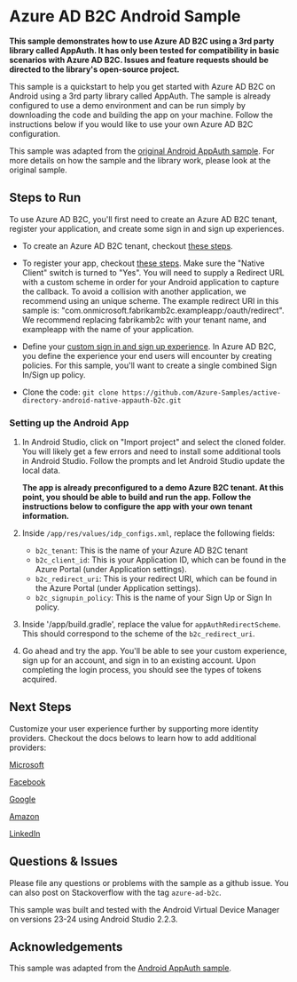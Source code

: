 # Azure AD B2C Android Sample

**This sample demonstrates how to use Azure AD B2C using a 3rd party library called AppAuth. It has only been tested for compatibility in basic scenarios with Azure AD B2C. Issues and feature requests should be directed to the library's open-source project.**

This sample is a quickstart to help you get started with Azure AD B2C on Android using a 3rd party library called AppAuth. The sample is already configured to use a demo environment and can be run simply by downloading the code and building the app on your machine. Follow the instructions below if you would like to use your own Azure AD B2C configuration.

This sample was adapted from the [original Android AppAuth sample](https://github.com/openid/AppAuth-Android). For more details on how the sample and the library work, please look at the original sample.

## Steps to Run

To use Azure AD B2C, you'll first need to create an Azure AD B2C tenant, register your application, and create some sign in and sign up experiences.

* To create an Azure AD B2C tenant, checkout [these steps](https://docs.microsoft.com/en-us/azure/active-directory-b2c/active-directory-b2c-get-started).

* To register your app, checkout [these steps](https://docs.microsoft.com/en-us/azure/active-directory-b2c/active-directory-b2c-app-registration).  Make sure the "Native Client" switch is turned to "Yes". You will need to supply a Redirect URL with a custom scheme in order for your Android application to capture the callback. To avoid a collision with another application, we recommend using an unique scheme. The example redirect URI in this sample is: "com.onmicrosoft.fabrikamb2c.exampleapp:/oauth/redirect". We recommend replacing fabrikamb2c with your tenant name, and exampleapp with the name of your application.

* Define your [custom sign in and sign up experience](https://docs.microsoft.com/en-us/azure/active-directory-b2c/active-directory-b2c-reference-policies).  In Azure AD B2C, you define the experience your end users will encounter by creating policies.  For this sample, you'll want to create a single combined Sign In/Sign up policy.

* Clone the code: ```git clone https://github.com/Azure-Samples/active-directory-android-native-appauth-b2c.git```

### Setting up the Android App

1. In Android Studio, click on "Import project" and select the cloned folder. You will likely get a few errors and need to install some additional tools in Android Studio. Follow the prompts and let Android Studio update the local data.

    **The app is already preconfigured to a demo Azure B2C tenant. At this point, you should be able to build and run the app. Follow the instructions below to configure the app with your own tenant information.**

2. Inside `/app/res/values/idp_configs.xml`, replace the following fields:

   * `b2c_tenant`: This is the name of your Azure AD B2C tenant
   * `b2c_client_id`: This is your Application ID, which can be found in the Azure Portal (under Application settings).
   * `b2c_redirect_uri`: This is your redirect URI, which can be found in the Azure Portal (under Application settings).
   * `b2c_signupin_policy`: This is the name of your Sign Up or Sign In policy.

3. Inside '/app/build.gradle', replace the value for `appAuthRedirectScheme`. This should correspond to the scheme of the `b2c_redirect_uri`.

4. Go ahead and try the app.  You'll be able to see your custom experience, sign up for an account, and sign in to an existing account. Upon completing the login process, you should see the types of tokens acquired.


## Next Steps

Customize your user experience further by supporting more identity providers.  Checkout the docs belows to learn how to add additional providers:

[Microsoft](https://docs.microsoft.com/en-us/azure/active-directory-b2c/active-directory-b2c-setup-msa-app)

[Facebook](https://docs.microsoft.com/en-us/azure/active-directory-b2c/active-directory-b2c-setup-fb-app)

[Google](https://docs.microsoft.com/en-us/azure/active-directory-b2c/active-directory-b2c-setup-goog-app)

[Amazon](https://docs.microsoft.com/en-us/azure/active-directory-b2c/active-directory-b2c-setup-amzn-app)

[LinkedIn](https://docs.microsoft.com/en-us/azure/active-directory-b2c/active-directory-b2c-setup-li-app)


## Questions & Issues

Please file any questions or problems with the sample as a github issue.  You can also post on Stackoverflow with the tag `azure-ad-b2c`.

This sample was built and tested with the Android Virtual Device Manager on versions 23-24 using Android Studio 2.2.3.

## Acknowledgements

This sample was adapted from the [Android AppAuth sample](https://github.com/openid/AppAuth-Android).

